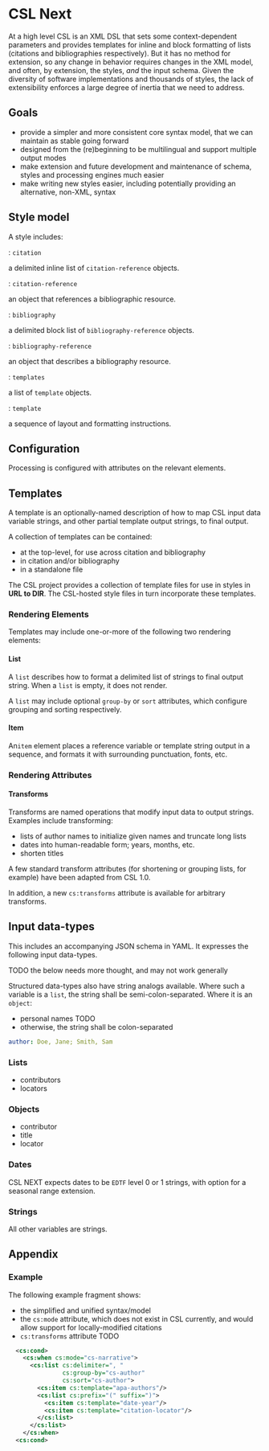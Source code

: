
# CSL Next

At a high level CSL is an XML DSL that sets some context-dependent parameters and provides templates for inline and block formatting of lists (citations and bibliographies respectively).
But it has no method for extension, so any change in behavior requires changes in the XML model, and often, by extension, the styles, _and_ the input schema.
Given the diversity of software implementations and thousands of styles, the lack of extensibility enforces a large degree of inertia that we need to address.

## Goals

- provide a simpler and more consistent core syntax model, that we can maintain as stable going forward
- designed from the (re)beginning to be multilingual and support multiple output modes
- make extension and future development and maintenance of schema, styles and processing engines much easier
- make writing new styles easier, including potentially providing an alternative, non-XML, syntax

## Style model

A style includes:

: `citation`

a delimited inline list of `citation-reference` objects.

: `citation-reference`

an object that references a bibliographic resource.

: `bibliography`

a delimited block list of `bibliography-reference` objects.

: `bibliography-reference`

an object that describes a bibliography resource.

: `templates`

a list of `template` objects.

: `template`

a sequence of layout and formatting instructions.

## Configuration

Processing is configured with attributes on the relevant elements.

## Templates

A template is an optionally-named description of how to map CSL input data variable strings, and other partial template output strings, to final output.

A collection of templates can be contained:

- at the top-level, for use across citation and bibliography
- in citation and/or bibliography
- in a standalone file

The CSL project provides a collection of template files for use in styles in **URL to DIR**. 
The CSL-hosted style files in turn incorporate these templates.

### Rendering Elements

Templates may include one-or-more of the following two rendering elements:

#### List

A `list` describes how to format a delimited list of strings to final output string.
When a `list` is empty, it does not render.

A `list` may include optional `group-by` or `sort` attributes, which configure grouping and sorting respectively.

#### Item

An`item` element places a reference variable or template string output in a sequence, and formats it with surrounding punctuation, fonts, etc.

### Rendering Attributes

#### Transforms

Transforms are named operations that modify input data to output strings. 
Examples include transforming:

- lists of author names to initialize given names and truncate long lists
- dates into human-readable form; years, months, etc.
- shorten titles

A few standard transform attributes (for shortening or grouping lists, for example) have been adapted from CSL 1.0.

In addition, a new `cs:transforms` attribute is available for arbitrary transforms.

## Input data-types

This includes an accompanying JSON schema in YAML.
It expresses the following input data-types.

TODO the below needs more thought, and may not work generally

Structured data-types also have string analogs available. 
Where such a variable is a `list`, the string shall be semi-colon-separated.
Where it is an `object`:

 - personal names TODO
 - otherwise, the string shall be colon-separated
 
```yaml
author: Doe, Jane; Smith, Sam
```

### Lists

- contributors
- locators

### Objects

- contributor
- title
- locator

### Dates

CSL NEXT expects dates to be `EDTF` level 0 or 1 strings, with option for a seasonal range extension.

### Strings

All other variables are strings.

## Appendix

### Example

The following example fragment shows:

- the simplified and unified syntax/model
- the `cs:mode` attribute, which does not exist in CSL currently, and would allow support for locally-modified citations
- `cs:transforms` attribute TODO

```xml
  <cs:cond>
    <cs:when cs:mode="cs-narrative">
      <cs:list cs:delimiter=", "
               cs:group-by="cs-author" 
               cs:sort="cs-author">
        <cs:item cs:template="apa-authors"/>
        <cs:list cs:prefix="(" suffix=")">
          <cs:item cs:template="date-year"/>
          <cs:item cs:template="citation-locator"/>
        </cs:list>
      </cs:list>
    </cs:when>
  <cs:cond>
```
